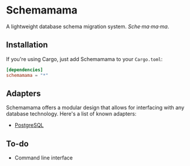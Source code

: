 # Schemamama

A lightweight database schema migration system. *Sche·ma·ma·ma*.

## Installation

If you're using Cargo, just add Schemamama to your `Cargo.toml`:

```toml
[dependencies]
schemamama = "*"
```

## Adapters

Schemamama offers a modular design that allows for interfacing with any database
technology. Here's a list of known adapters:

* [PostgreSQL](https://github.com/SkylerLipthay/schemamama_postgres)

## To-do

* Command line interface
